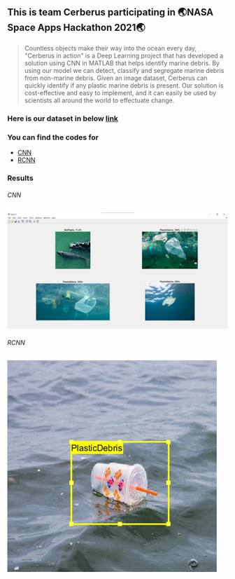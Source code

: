 
## This is team Cerberus participating in :earth_asia:NASA Space Apps Hackathon 2021:earth_asia:

>Countless objects make their way into the ocean every day, "Cerberus in action" is a Deep Learning project that has developed a solution using CNN in MATLAB that helps identify marine debris.
> By using our model we can detect, classify and segregate marine debris from non-marine debris. Given an image dataset, Cerberus can quickly identify if any plastic marine debris is present. Our solution is cost-effective and easy to implement, and it can easily be used by scientists all around the world to effectuate change.


### Here is our dataset in below [link](https://drive.google.com/drive/folders/19iDgTrALsCpWC8MLY8iRF3OC6NFYeasp?usp=sharing)
 
 
 ### You can find the codes for 
 - [CNN](https://github.com/Nasa-Cerberus/Cerberus/blob/main/MarineDebris/Codes_classify_Image.m) 
 - [RCNN](https://github.com/Nasa-Cerberus/Cerberus/blob/main/codes/rcnn%20object%20boxing.txt)

### Results
###### CNN
![image](https://github.com/Nasa-Cerberus/Cerberus/blob/main/result2.png)

###### RCNN
![image](https://github.com/Nasa-Cerberus/Cerberus/blob/main/plastic_detection.png)
